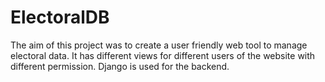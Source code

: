 # ElectoralDB
The aim of this project was to create a user friendly web tool to manage electoral data. It has different views for different users of the website with different permission. Django is used for the backend.
